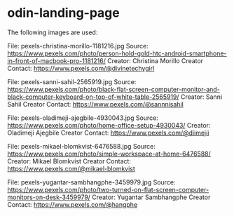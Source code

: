 # odin-landing-page

The following images are used:

File: pexels-christina-morillo-1181216.jpg
Source: https://www.pexels.com/photo/person-hold-gold-htc-android-smartphone-in-front-of-macbook-pro-1181216/
Creator: Christina Morillo
Creator Contact: https://www.pexels.com/@divinetechygirl

File: pexels-sanni-sahil-2565919.jpg
Source: https://www.pexels.com/photo/black-flat-screen-computer-monitor-and-black-computer-keyboard-on-top-of-white-table-2565919/
Creator: Sanni Sahil
Creator Contact: https://www.pexels.com/@sannnisahil

File: pexels-oladimeji-ajegbile-4930043.jpg
Source: https://www.pexels.com/photo/home-office-setup-4930043/
Creator: Oladimeji Ajegbile
Creator Contact: https://www.pexels.com/@diimejii

File: pexels-mikael-blomkvist-6476588.jpg
Source: https://www.pexels.com/photo/simple-workspace-at-home-6476588/
Creator: Mikael Blomkvist
Creator Contact: https://www.pexels.com/@mikael-blomkvist

File: pexels-yugantar-sambhangphe-3459979.jpg
Source: https://www.pexels.com/photo/two-turned-on-flat-screen-computer-monitors-on-desk-3459979/
Creator: Yugantar Sambhangphe
Creator Contact: https://www.pexels.com/@hangphe